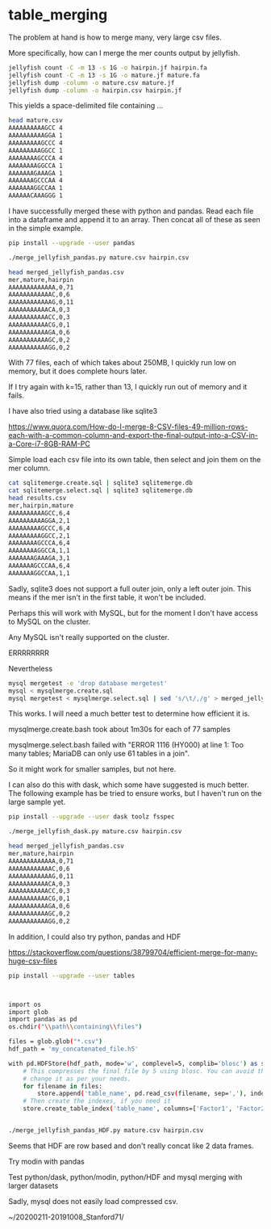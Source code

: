 # table_merging

The problem at hand is how to merge many, very large csv files.


More specifically, how can I merge the mer counts output by jellyfish.


```BASH
jellyfish count -C -m 13 -s 1G -o hairpin.jf hairpin.fa 
jellyfish count -C -m 13 -s 1G -o mature.jf mature.fa 
jellyfish dump -column -o mature.csv mature.jf 
jellyfish dump -column -o hairpin.csv hairpin.jf 
```

This yields a space-delimited file containing ...

```BASH
head mature.csv 
AAAAAAAAAAGCC 4
AAAAAAAAAAGGA 1
AAAAAAAAAGCCC 4
AAAAAAAAAGGCC 1
AAAAAAAAGCCCA 4
AAAAAAAAGGCCA 1
AAAAAAAGAAAGA 1
AAAAAAAGCCCAA 4
AAAAAAAGGCCAA 1
AAAAAACAAAGGG 1
```


I have successfully merged these with python and pandas.
Read each file into a dataframe and append it to an array.
Then concat all of these as seen in the simple example.

```BASH
pip install --upgrade --user pandas

./merge_jellyfish_pandas.py mature.csv hairpin.csv 

head merged_jellyfish_pandas.csv
mer,mature,hairpin
AAAAAAAAAAAAA,0,71
AAAAAAAAAAAAC,0,6
AAAAAAAAAAAAG,0,11
AAAAAAAAAAACA,0,3
AAAAAAAAAAACC,0,3
AAAAAAAAAAACG,0,1
AAAAAAAAAAAGA,0,6
AAAAAAAAAAAGC,0,2
AAAAAAAAAAAGG,0,2
```

With 77 files, each of which takes about 250MB, I quickly run low on memory, but it does complete hours later.

If I try again with k=15, rather than 13, I quickly run out of memory and it fails.




I have also tried using a database like sqlite3

https://www.quora.com/How-do-I-merge-8-CSV-files-49-million-rows-each-with-a-common-column-and-export-the-final-output-into-a-CSV-in-a-Core-i7-8GB-RAM-PC

Simple load each csv file into its own table, then select and join them on the mer column.

```BASH
cat sqlitemerge.create.sql | sqlite3 sqlitemerge.db
cat sqlitemerge.select.sql | sqlite3 sqlitemerge.db
head results.csv
mer,hairpin,mature
AAAAAAAAAAGCC,6,4
AAAAAAAAAAGGA,2,1
AAAAAAAAAGCCC,6,4
AAAAAAAAAGGCC,2,1
AAAAAAAAGCCCA,6,4
AAAAAAAAGGCCA,1,1
AAAAAAAGAAAGA,3,1
AAAAAAAGCCCAA,6,4
AAAAAAAGGCCAA,1,1
```

Sadly, sqlite3 does not support a full outer join, only a left outer join.
This means if the mer isn't in the first table, it won't be included.

Perhaps this will work with MySQL, but for the moment I don't have access 
to MySQL on the cluster.

Any MySQL isn't really supported on the cluster.

ERRRRRRRR

Nevertheless

```BASH
mysql mergetest -e 'drop database mergetest'
mysql < mysqlmerge.create.sql
mysql mergetest < mysqlmerge.select.sql | sed 's/\t/,/g' > merged_jellyfish_mysql.csv
```

This works. I will need a much better test to determine how efficient it is.

mysqlmerge.create.bash took about 1m30s for each of 77 samples

mysqlmerge.select.bash failed with "ERROR 1116 (HY000) at line 1: Too many tables; MariaDB can only use 61 tables in a join".

So it might work for smaller samples, but not here.










I can also do this with dask, which some have suggested is much better.
The following example has be tried to ensure works, but I haven't run on the large sample yet.

```BASH
pip install --upgrade --user dask toolz fsspec

./merge_jellyfish_dask.py mature.csv hairpin.csv 

head merged_jellyfish_pandas.csv
mer,mature,hairpin
AAAAAAAAAAAAA,0,71
AAAAAAAAAAAAC,0,6
AAAAAAAAAAAAG,0,11
AAAAAAAAAAACA,0,3
AAAAAAAAAAACC,0,3
AAAAAAAAAAACG,0,1
AAAAAAAAAAAGA,0,6
AAAAAAAAAAAGC,0,2
AAAAAAAAAAAGG,0,2
```













In addition, I could also try python, pandas and HDF

https://stackoverflow.com/questions/38799704/efficient-merge-for-many-huge-csv-files

```BASH
pip install --upgrade --user tables



import os
import glob
import pandas as pd
os.chdir("\\path\\containing\\files")

files = glob.glob("*.csv")
hdf_path = 'my_concatenated_file.h5'

with pd.HDFStore(hdf_path, mode='w', complevel=5, complib='blosc') as store:
    # This compresses the final file by 5 using blosc. You can avoid that or
    # change it as per your needs.
    for filename in files:
        store.append('table_name', pd.read_csv(filename, sep=','), index=False)
    # Then create the indexes, if you need it
    store.create_table_index('table_name', columns=['Factor1', 'Factor2'], optlevel=9, kind='full')


./merge_jellyfish_pandas_HDF.py mature.csv hairpin.csv 

```


Seems that HDF are row based and don't really concat like 2 data frames.














Try modin with pandas












Test python/dask, python/modin, python/HDF and mysql merging with larger datasets

Sadly, mysql does not easily load compressed csv.

~/20200211-20191008_Stanford71/








